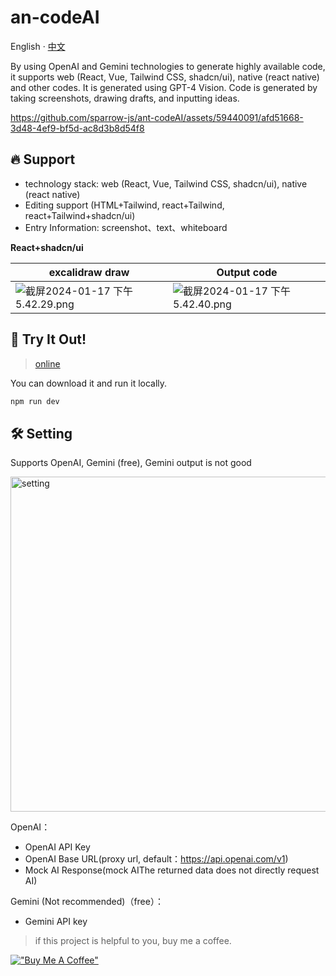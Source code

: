 # an-codeAI
English · [中文](./README-zh_CN.md)

By using OpenAI and Gemini technologies to generate highly available code, it supports web (React, Vue, Tailwind CSS, shadcn/ui), native (react native) and other codes. It is generated using GPT-4 Vision. Code is generated by taking screenshots, drawing drafts, and inputting ideas.

https://github.com/sparrow-js/ant-codeAI/assets/59440091/afd51668-3d48-4ef9-bf5d-ac8d3b8d54f8

## 🔥 Support

- technology stack: web (React, Vue, Tailwind CSS, shadcn/ui), native (react native)
- Editing support (HTML+Tailwind, react+Tailwind, react+Tailwind+shadcn/ui)
- Entry Information: screenshot、text、whiteboard


**React+shadcn/ui**

| excalidraw draw | Output code |
| --- | --- |
| ![截屏2024-01-17 下午5.42.29.png](https://cdn.nlark.com/yuque/0/2024/png/34596612/1705485286789-375a472b-a587-40fe-97f1-14884821216e.png#averageHue=%23e2e3e1&clientId=u813d9b56-7155-4&from=drop&id=ud96ac071&originHeight=1450&originWidth=2408&originalType=binary&ratio=2&rotation=0&showTitle=false&size=288271&status=done&style=none&taskId=u8d9dc523-cc8f-4be0-a40c-062004f2dc4&title=) | ![截屏2024-01-17 下午5.42.40.png](https://cdn.nlark.com/yuque/0/2024/png/34596612/1705485284457-a98bdcae-266d-44ce-8487-a79e3189c892.png#averageHue=%23f9f8f7&clientId=u813d9b56-7155-4&from=drop&id=uaf56b5a3&originHeight=1450&originWidth=2408&originalType=binary&ratio=2&rotation=0&showTitle=false&size=555956&status=done&style=none&taskId=u17e988e4-761b-4556-935a-06e073a9ec8&title=) |



## 🚀 Try It Out!
> [online](https://www.ancodeai.com/)


You can download it and run it locally.
```bash
npm run dev
```
## 🛠 Setting
Supports OpenAI, Gemini (free), Gemini output is not good

<img width="536" alt="setting" src="https://github.com/sparrow-js/ant-codeAI/assets/59440091/f92b0363-a0ce-4b51-887c-bb79b347c2d7">

OpenAI：
- OpenAI API Key
- OpenAI Base URL(proxy url, default：https://api.openai.com/v1)
- Mock AI Response(mock AIThe returned data does not directly request AI)

Gemini (Not recommended)（free）：
- Gemini API key



> if this project is helpful to you, buy me a coffee.

[!["Buy Me A Coffee"](https://www.buymeacoffee.com/assets/img/custom_images/orange_img.png)](https://www.buymeacoffee.com/sparrowwhtl)
